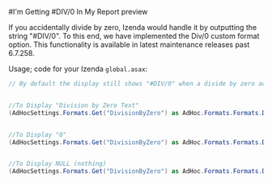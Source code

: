 #I'm Getting #DIV/0 In My Report preview

If you accidentally divide by zero, Izenda would handle it by outputting the string "#DIV/0". To this end, we have implemented the Div/0 custom format option. This functionality is available in latest maintenance releases past 6.7.258.

Usage; code for your Izenda ``global.asax``:

```csharp
// By default the display still shows "#DIV/0" when a divide by zero action occurs.


//To Display "Division by Zero Text"
(AdHocSettings.Formats.Get("DivisionByZero") as AdHoc.Formats.Formats.DivisionByZeroFormat).ReplaceText = "Division by Zero Text";


//To Display "0"
(AdHocSettings.Formats.Get("DivisionByZero") as AdHoc.Formats.Formats.DivisionByZeroFormat).ReplaceText = "0";


//To Display NULL (nothing)
(AdHocSettings.Formats.Get("DivisionByZero") as AdHoc.Formats.Formats.DivisionByZeroFormat).ReplaceText = "";
```
